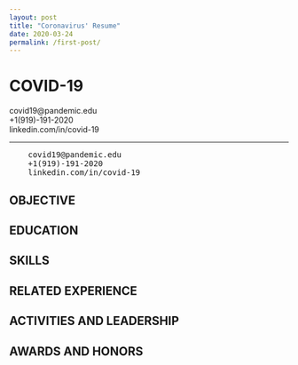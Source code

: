 ```yaml
---
layout: post
title: "Coronavirus' Resume"
date: 2020-03-24
permalink: /first-post/
---
```


<h1>COVID-19</h1>
<p>covid19@pandemic.edu
<br>+1(919)-191-2020
<br>linkedin.com/in/covid-19</p>
<hr>

<pre>
	covid19@pandemic.edu
	+1(919)-191-2020
	linkedin.com/in/covid-19
</pre>

<h2>OBJECTIVE</h2>

<h2>EDUCATION</h2>

<h2>SKILLS</h2>

<h2>RELATED EXPERIENCE</h2>

<h2>ACTIVITIES AND LEADERSHIP</h2>

<h2>AWARDS AND HONORS</h2>



